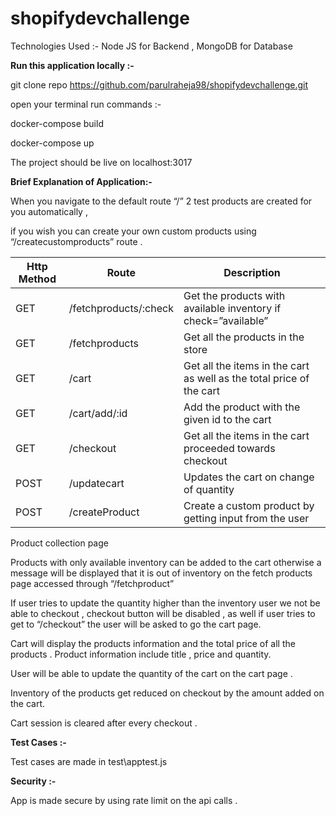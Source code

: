 # shopifydevchallenge

Technologies Used :- Node JS for Backend , MongoDB for Database


**Run this application locally :-**

git clone repo https://github.com/parulraheja98/shopifydevchallenge.git

open your terminal run commands :-

docker-compose build

docker-compose up 

The project should be live on localhost:3017

**Brief Explanation of Application:-**

When you navigate to the default route “/” 2 test products are created for you automatically ,

if you wish you can create your own custom products using “/createcustomproducts” route .



| Http Method | Route                 | Description                                                          |
|-------------|-----------------------|----------------------------------------------------------------------|
| GET         | /fetchproducts/:check | Get the products with available inventory if check=”available”       |
| GET         | /fetchproducts        | Get all the products in the store                                    |
| GET         | /cart                 | Get all the items in the cart as well as the total price of the cart |
| GET         | /cart/add/:id         | Add the product with the given id to the cart                        |
| GET         | /checkout             | Get all the items in the cart proceeded towards checkout             |
| POST        | /updatecart           | Updates the cart on change of quantity                               |
| POST        | /createProduct        | Create a custom product by getting input from the user               |



Product collection page

Products with only available inventory can be added to the cart otherwise a message will be displayed that it is out of inventory on the fetch products page accessed through “/fetchproduct”

If user tries to update the quantity higher than the inventory user we not be able to checkout , checkout button will be disabled , as well if user tries to get to “/checkout” the user will be asked to go the cart page.

Cart will display the products information and the total price of all the products . Product information include title , price and quantity. 

User will be able to update the quantity of the cart on the cart page . 

Inventory of the products get reduced on checkout by the  amount added on the cart.

Cart session is cleared after every checkout .

**Test Cases :-**

Test cases are made in test\apptest.js

**Security :-**

App is made secure by using rate limit on the api calls .


